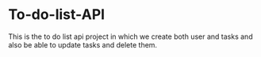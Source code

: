 # To-do-list-API
This is the to do list api project in which we create both user and tasks and also be able to update tasks and delete them.
